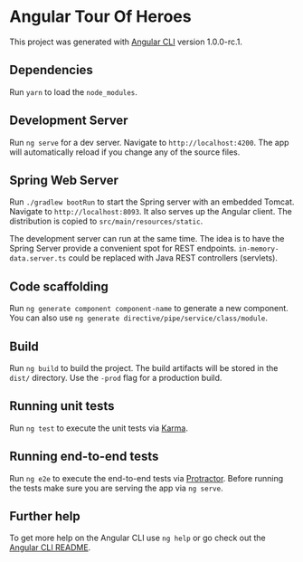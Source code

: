 # Angular Tour Of Heroes

This project was generated with [Angular CLI](https://github.com/angular/angular-cli) version 1.0.0-rc.1.

## Dependencies
Run `yarn` to load the `node_modules`.

## Development Server
Run `ng serve` for a dev server. Navigate to `http://localhost:4200`. The app will automatically reload if you change 
any of the source files.

## Spring Web Server
Run `./gradlew bootRun` to start the Spring server with an embedded Tomcat. Navigate to `http://localhost:8093`. It also
serves up the Angular client. The distribution is copied to `src/main/resources/static`.

The development server can run at the same time. The idea is to have the Spring Server provide a convenient spot for 
REST endpoints. `in-memory-data.server.ts` could be replaced with Java REST controllers (servlets).

## Code scaffolding

Run `ng generate component component-name` to generate a new component. You can also use 
`ng generate directive/pipe/service/class/module`.

## Build

Run `ng build` to build the project. The build artifacts will be stored in the `dist/` directory. Use the `-prod` flag 
for a production build.

## Running unit tests

Run `ng test` to execute the unit tests via [Karma](https://karma-runner.github.io).

## Running end-to-end tests

Run `ng e2e` to execute the end-to-end tests via [Protractor](http://www.protractortest.org/).
Before running the tests make sure you are serving the app via `ng serve`.

## Further help

To get more help on the Angular CLI use `ng help` or go check out the 
[Angular CLI README](https://github.com/angular/angular-cli/blob/master/README.md).
